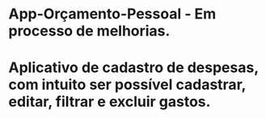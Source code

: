 # App-Orçamento-Pessoal - Em processo de melhorias. 




# Aplicativo de cadastro de despesas, com intuito ser possível cadastrar, editar, filtrar e excluir gastos. 
